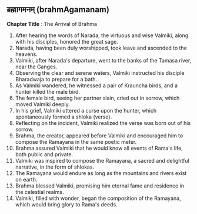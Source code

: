 ## ब्रह्मागमनम् (brahmAgamanam)
**Chapter Title** : The Arrival of Brahma

1. After hearing the words of Narada, the virtuous and wise Valmiki, along with his disciples, honored the great sage.
2. Narada, having been duly worshipped, took leave and ascended to the heavens.
3. Valmiki, after Narada's departure, went to the banks of the Tamasa river, near the Ganges.
4. Observing the clear and serene waters, Valmiki instructed his disciple Bharadwaja to prepare for a bath.
5. As Valmiki wandered, he witnessed a pair of Krauncha birds, and a hunter killed the male bird.
6. The female bird, seeing her partner slain, cried out in sorrow, which moved Valmiki deeply.
7. In his grief, Valmiki uttered a curse upon the hunter, which spontaneously formed a shloka (verse).
8. Reflecting on the incident, Valmiki realized the verse was born out of his sorrow.
9. Brahma, the creator, appeared before Valmiki and encouraged him to compose the Ramayana in the same poetic meter.
10. Brahma assured Valmiki that he would know all events of Rama's life, both public and private.
11. Valmiki was inspired to compose the Ramayana, a sacred and delightful narrative, in the form of shlokas.
12. The Ramayana would endure as long as the mountains and rivers exist on earth.
13. Brahma blessed Valmiki, promising him eternal fame and residence in the celestial realms.
14. Valmiki, filled with wonder, began the composition of the Ramayana, which would bring glory to Rama's deeds.